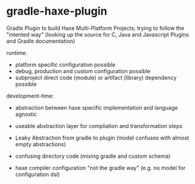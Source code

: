 # gradle-haxe-plugin
Gradle Plugin to build Haxe Multi-Platform Projects; trying to follow the "intented way" (looking up the source for C, Java and Javascript  Plugins and Gradle documentation)

runtime:
* platform specific configuration possible 
* debug, production and custom configuration possible
* subproject direct code (module) or artifact (library) dependency possible

development-time:
* abstraction between haxe specific implementation and language agnostic
* useable abstraction layer for compliation and transformation steps

* Leaky Abstraction from gradle to plugin (model confuses with almost empty abstractions)
* confusing directory code (mixing gradle and custom schema)
* haxe compiler configuration "not the gradle way" (e.g. no model for configuration dsl)

